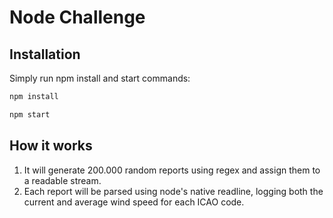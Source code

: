 # Node Challenge

## Installation

Simply run npm install and start commands:

```bash
npm install
```
```bash
npm start
```

## How it works

1) It will generate 200.000 random reports using regex and assign them to a readable stream.
2) Each report will be parsed using node's native readline, logging both the current and average wind speed for each ICAO code.